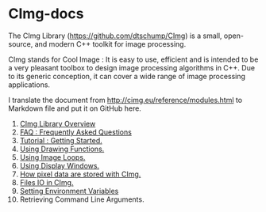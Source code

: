 # CImg-docs

The CImg Library (https://github.com/dtschump/CImg) is a small, open-source, and modern C++ toolkit for image processing.

CImg stands for Cool Image : It is easy to use, efficient and is intended to be a very pleasant toolbox to design image processing algorithms in C++. Due to its generic conception, it can cover a wide range of image processing applications.

I translate the document from http://cimg.eu/reference/modules.html to Markdown file and put it on GitHub here.

1. [CImg Library Overview](CImg-Library-Overview.md)
1. [FAQ : Frequently Asked Questions](FAQ-Frequently-Asked-Questions.md)	
1. [Tutorial : Getting Started.](Getting-Started.md)	
1. [Using Drawing Functions.](Using-Drawing-Functions.md)	
1. [Using Image Loops.](Using-Image-Loops.md)	
1. [Using Display Windows.](Using-Display-Windows.md)	
1. [How pixel data are stored with CImg.](How-pixel-data-are-stored-with-CImg.md)	
1. [Files IO in CImg.](Files-IO-in-CImg.md)
1. [Setting Environment Variables](Setting-Environment-Variables.md)
1. Retrieving Command Line Arguments.
